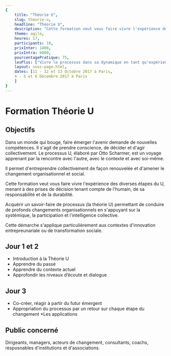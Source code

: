 ```yaml
---
{
	title: "Théorie U", 
	slug: theorie-u, 
	headline: "Théorie U",
	description: "Cette formation veut vous faire vivre l'expérience des diverses étapes du U", 
	theme: agile,
	heures: 17,
	participants: 10,
	prixInter: 1400,
	prixIntra: 6000,
	pourcentagePratique: 75,
	lesPlus: ["Vivre le processus dans sa dynamique en tant qu'expérience apprenante","Elargir et approfondir son regard sur le changement en découvrant les étapes de la transformation aux différents niveaux systémiques : individuel, organisationnel, institutionnel et sociétal.","Expérimenter ces étapes au niveau de l'individu et de l'interaction entre eux.","Appliquer le processus dans l'accompagnement au changement de projets innovants","Acquérir des outils et des techniques concrets pour mener à bien un processus de changement"],
	layout: sous-page.html, 
	dates: [11 - 12 et 13 Octobre 2017 à Paris,
	4 - 5 et 6 Décembre 2017 à Paris
	]
}
---
```


# Formation Théorie U

## Objectifs ##

Dans un monde qui bouge, faire émerger l'avenir demande de nouvelles compétences. Il s'agit de prendre conscience, de décider et d'agir collectivement.
Le processus U, élaboré par Otto Scharmer, est un voyage apprenant par la rencontre avec l'autre, avec le contexte et avec soi-même.

Il permet d'entreprendre collectivement de façon renouvelée et d'amener le changement organisationnel et social.

Cette formation veut vous faire vivre l'expérience des diverses étapes du U, menant à des prises de décision tenant compte de l'humain, de sa responsabilité et de la durabilité.

Acquérir un savoir-faire de processus (la théorie U) permettant de conduire de profonds changements organisationnels en s'appuyant sur la systémique, la participation et l'intelligence collective.

Cette démarche s'applique particulièrement aux contextes d'innovation entrepreunariale ou de transformation sociale.

## Jour 1 et 2 ##

* Introduction à la Théorie U
* Apprendre du passé
* Apprendre du contexte actuel
* Approfondir les niveaux d’écoute et dialogue

## Jour 3 ##
* Co-créer, réagir à partir du futur émergent
* Appropriation du processus par un retour sur chaque étape du changement
*Les applications

## Public concerné ##

Dirigeants, managers, acteurs de changement, consultants, coachs, resposnables d'institutions et d'associations.
